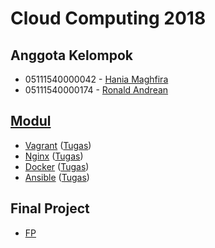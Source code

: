 # Cloud Computing 2018

## Anggota Kelompok

- 05111540000042 - [Hania Maghfira]
- 05111540000174 - [Ronald Andrean]

## [Modul]

- [Vagrant] ([Tugas][Vagrant Tugas])
- [Nginx] ([Tugas][Nginx Tugas])
- [Docker] ([Tugas][Docker Tugas])
- [Ansible] ([Tugas][Ansible Tugas])

## Final Project

- [FP]

[Hania Maghfira]: https://github.com/hmaghfira
[Ronald Andrean]: https://github.com/ronaldsumbayak

[Modul]: https://github.com/fathoniadi/cloud-2018
[Vagrant]: vagrant
[Vagrant Tugas]: vagrant/tugas
[Nginx]: nginx
[Nginx Tugas]: nginx/tugas
[Docker]: docker
[Docker Tugas]: docker/tugas
[Ansible]: ansible
[Ansible Tugas]: ansible/tugas
[FP]: fp

